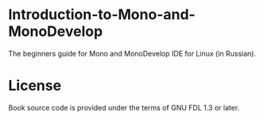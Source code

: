 # Introduction-to-Mono-and-MonoDevelop

The beginners guide for Mono and MonoDevelop IDE for Linux (in Russian).

# License

Book source code is provided under the terms of GNU FDL 1.3 or later.
